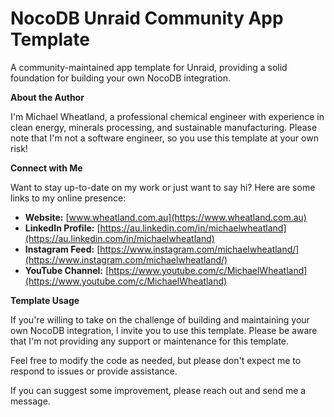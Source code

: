 # NocoDB Unraid Community App Template

A community-maintained app template for Unraid, providing a solid foundation for building your own NocoDB integration.

**About the Author**

I'm Michael Wheatland, a professional chemical engineer with experience in clean energy, minerals processing, and sustainable manufacturing. Please note that I'm not a software engineer, so you use this template at your own risk!

**Connect with Me**

Want to stay up-to-date on my work or just want to say hi? Here are some links to my online presence:

* **Website:** [www.wheatland.com.au](https://www.wheatland.com.au)
* **LinkedIn Profile:** [https://au.linkedin.com/in/michaelwheatland](https://au.linkedin.com/in/michaelwheatland)
* **Instagram Feed:** [https://www.instagram.com/michaelwheatland/](https://www.instagram.com/michaelwheatland/)
* **YouTube Channel:** [https://www.youtube.com/c/MichaelWheatland](https://www.youtube.com/c/MichaelWheatland)

**Template Usage**

If you're willing to take on the challenge of building and maintaining your own NocoDB integration, I invite you to use this template. Please be aware that I'm not providing any support or maintenance for this template.

Feel free to modify the code as needed, but please don't expect me to respond to issues or provide assistance.

If you can suggest some improvement, please reach out and send me a message.
